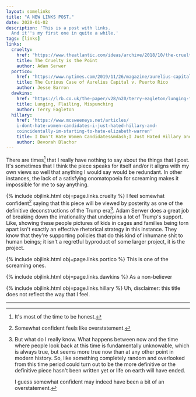 ```yaml
---
layout: somelinks
title: "A NEW LINKS POST."
date: 2020-01-02
description: 'This is a post with links.
  And it''s my first one in quite a while.'
tags: [links]
links:
  cruelty:
    href: "https://www.theatlantic.com/ideas/archive/2018/10/the-cruelty-is-the-point/572104/"
    title: The Cruelty is the Point
    author: Adam Serwer
  portico:
    href: "https://www.nytimes.com/2019/11/26/magazine/aurelius-capital-v-puerto-rico.html"
    title: The Curious Case of Aurelius Capital v. Puerto Rico
    author: Jesse Barron
  dawkins:
    href: "https://lrb.co.uk/the-paper/v28/n20/terry-eagleton/lunging-flailing-mispunching"
    title: Lunging, Flailing, Mispunching
    author: Terry Eagleton
  hillary:
    href: 'https://www.mcsweeneys.net/articles/
    i-dont-hate-women-candidates-i-just-hated-hillary-and-
    coincidentally-im-starting-to-hate-elizabeth-warren'
    title: I Don't Hate Women Candidates&mdash;I Just Hated Hillary and Coincidentally I'm Starting to Hate Elizabeth Warren
    author: Devorah Blachor
---
```


There are times[^1] that I really have nothing to say about the things that I post.
It's sometimes that I think the piece speaks for itself and/or it aligns with my own views so well that anything I would say would be redundant.
In other instances, the lack of a satisfying onomatopoeia for screaming makes it impossible for me to say anything.

{% include objlink.html obj=page.links.cruelty %}
I feel somewhat confident[^2] saying that this piece will be viewed by posterity as one of the definitive deconstructions of the Trump era[^3].
Adam Serwer does a great job of breaking down the irrationality that underpins a lot of Trump's support.
Like, showing these people pictures of kids in cages and families being torn apart isn't exactly an effective rhetorical strategy in this instance.
They know that they're supporting policies that do this kind of inhumane shit to human beings; it isn't a regretful byproduct of some larger project, it is the project.

{% include objlink.html obj=page.links.portico %}
This is one of the screaming ones.

{% include objlink.html obj=page.links.dawkins %}
As a non-believer

{% include objlink.html obj=page.links.hillary %}
Uh, disclaimer: this title does not reflect the way that I feel.




<hr class="footsep" />

[^1]: It's most of the time to be honest.
[^2]: Somewhat confident feels like overstatement.
[^3]: But what do I really know.
      What happens between now and the time where people look back at this time is fundamentally unknowable, which is always true, but seems more true now than at any other point in modern history.
      So, like something completely random and overlooked from this time period could turn out to be the more definitive or the definitive piece hasn't been written yet or life on earth will have ended.

      I guess somewhat confident may indeed have been a bit of an overstatement.
